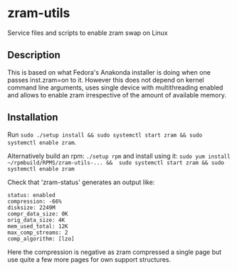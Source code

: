 zram-utils
==========

Service files and scripts to enable zram swap on Linux

Description
-----------

This is based on what Fedora's Anakonda installer is doing when one passes inst.zram=on to it. However this does not depend on kernel command line arguments, uses single device with multithreading enabled and allows to enable zram irrespective of the amount of available memory.

Installation
------------

Run `sudo ./setup install && sudo systemctl start zram && sudo systemctl enable zram`.

Alternatively build an rpm: `./setup rpm` and install using it:
`sudo yum install ~/rpmbuild/RPMS/zram-utils-... &&  sudo systemctl start zram && sudo systemctl enable zram` 

Check that 'zram-status' generates an output like:
```
status: enabled
compression: -66%
disksize: 2249M
compr_data_size: 0K
orig_data_size: 4K
mem_used_total: 12K
max_comp_streams: 2
comp_algorithm: [lzo] 
```

Here the compression is negative as zram compressed a single page but use quite a few more pages for own support structures.